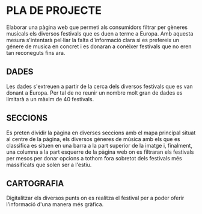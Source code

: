 # PLA DE PROJECTE
Elaborar una pàgina web que permeti als consumidors filtrar per gèneres musicals els diversos festivals que es duen a terme a Europa. Amb aquesta mesura s'intentarà pel·liar la falta d'informació clara si es prefereix un génere de musica en concret i es donaran a conèixer festivals que no eren tan reconeguts fins ara. 

## DADES
Les dades s'extreuen a partir de la cerca dels diversos festivals que es van donant a Europa. Per tal de no reunir un nombre molt gran de dades es limitarà a un màxim de 40 festivals.

## SECCIONS
Es preten dividir la pàgina en diverses seccions amb el mapa principal situat al centre de la pàgina, els diversos géneres de música amb els que es classifica es situen en una barra a la part superior de la imatge i, finalment, una columna a la part esquerre de la pàgina web on es filtraran els festivals per mesos per donar opcions a tothom fora sobretot dels festivals més massificats que solen ser a l'estiu.

## CARTOGRAFIA
Digitalitzar els diversos punts on es realitza el festival per a poder oferir l'informació d'una manera més gràfica.
